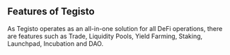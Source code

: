 ﻿## Features of Tegisto

As Tegisto operates as an all-in-one solution for all DeFi operations, there are features such as Trade, Liquidity Pools, Yield Farming, Staking, Launchpad, Incubation and DAO.
